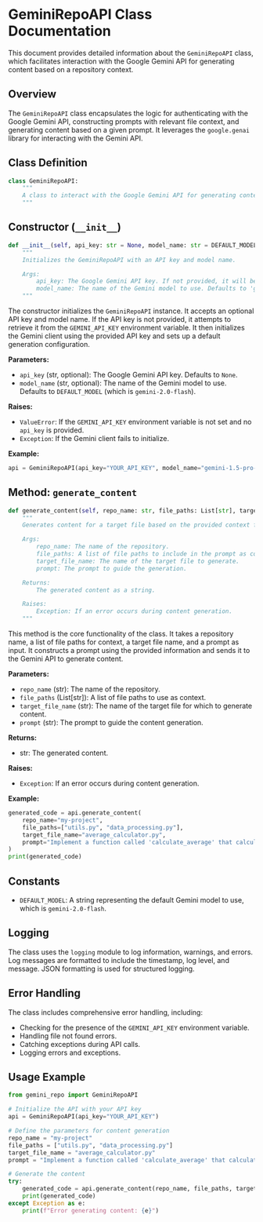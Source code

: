 # GeminiRepoAPI Class Documentation

This document provides detailed information about the `GeminiRepoAPI` class, which facilitates interaction with the Google Gemini API for generating content based on a repository context.

## Overview

The `GeminiRepoAPI` class encapsulates the logic for authenticating with the Google Gemini API, constructing prompts with relevant file context, and generating content based on a given prompt. It leverages the `google.genai` library for interacting with the Gemini API.

## Class Definition

```python
class GeminiRepoAPI:
    """
    A class to interact with the Google Gemini API for generating content based on a repository context.
    """
```

## Constructor (`__init__`)

```python
def __init__(self, api_key: str = None, model_name: str = DEFAULT_MODEL):
    """
    Initializes the GeminiRepoAPI with an API key and model name.

    Args:
        api_key: The Google Gemini API key. If not provided, it will be read from the GEMINI_API_KEY environment variable.
        model_name: The name of the Gemini model to use. Defaults to 'gemini-2.0-flash'.
    """
```

The constructor initializes the `GeminiRepoAPI` instance. It accepts an optional API key and model name. If the API key is not provided, it attempts to retrieve it from the `GEMINI_API_KEY` environment variable. It then initializes the Gemini client using the provided API key and sets up a default generation configuration.

**Parameters:**

* `api_key` (str, optional): The Google Gemini API key. Defaults to `None`.
* `model_name` (str, optional): The name of the Gemini model to use. Defaults to `DEFAULT_MODEL` (which is `gemini-2.0-flash`).

**Raises:**

* `ValueError`: If the `GEMINI_API_KEY` environment variable is not set and no `api_key` is provided.
* `Exception`: If the Gemini client fails to initialize.

**Example:**

```python
api = GeminiRepoAPI(api_key="YOUR_API_KEY", model_name="gemini-1.5-pro-latest")
```

## Method: `generate_content`

```python
def generate_content(self, repo_name: str, file_paths: List[str], target_file_name: str, prompt: str) -> str:
    """
    Generates content for a target file based on the provided context files and prompt.

    Args:
        repo_name: The name of the repository.
        file_paths: A list of file paths to include in the prompt as context.
        target_file_name: The name of the target file to generate.
        prompt: The prompt to guide the generation.

    Returns:
        The generated content as a string.

    Raises:
        Exception: If an error occurs during content generation.
    """
```

This method is the core functionality of the class. It takes a repository name, a list of file paths for context, a target file name, and a prompt as input. It constructs a prompt using the provided information and sends it to the Gemini API to generate content.

**Parameters:**

* `repo_name` (str): The name of the repository.
* `file_paths` (List[str]): A list of file paths to use as context.
* `target_file_name` (str): The name of the target file for which to generate content.
* `prompt` (str): The prompt to guide the content generation.

**Returns:**

* str: The generated content.

**Raises:**

* `Exception`: If an error occurs during content generation.

**Example:**

```python
generated_code = api.generate_content(
    repo_name="my-project",
    file_paths=["utils.py", "data_processing.py"],
    target_file_name="average_calculator.py",
    prompt="Implement a function called 'calculate_average' that calculates the average of a list of numbers."
)
print(generated_code)
```

## Constants

* `DEFAULT_MODEL`:  A string representing the default Gemini model to use, which is `gemini-2.0-flash`.

## Logging

The class uses the `logging` module to log information, warnings, and errors.  Log messages are formatted to include the timestamp, log level, and message.  JSON formatting is used for structured logging.

## Error Handling

The class includes comprehensive error handling, including:

* Checking for the presence of the `GEMINI_API_KEY` environment variable.
* Handling file not found errors.
* Catching exceptions during API calls.
* Logging errors and exceptions.

## Usage Example

```python
from gemini_repo import GeminiRepoAPI

# Initialize the API with your API key
api = GeminiRepoAPI(api_key="YOUR_API_KEY")

# Define the parameters for content generation
repo_name = "my-project"
file_paths = ["utils.py", "data_processing.py"]
target_file_name = "average_calculator.py"
prompt = "Implement a function called 'calculate_average' that calculates the average of a list of numbers."

# Generate the content
try:
    generated_code = api.generate_content(repo_name, file_paths, target_file_name, prompt)
    print(generated_code)
except Exception as e:
    print(f"Error generating content: {e}")
```
